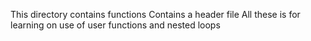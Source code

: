 This directory contains functions 
Contains a header file
All these is for learning on use of user functions and nested loops
